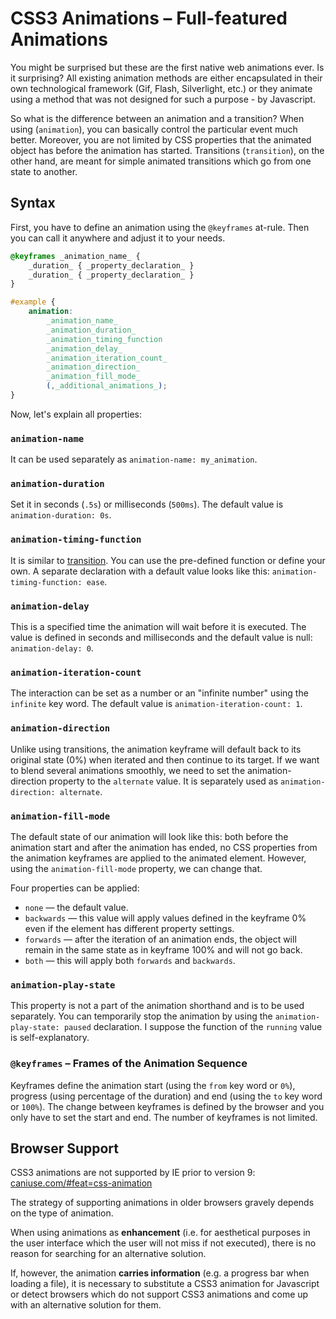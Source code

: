 CSS3 Animations – Full-featured Animations
==========================================

You might be surprised but these are the first native web animations ever. Is it
surprising? All existing animation methods are either encapsulated in their own
technological framework (Gif, Flash, Silverlight, etc.) or they animate using a
method that was not designed for such a purpose - by Javascript.

So what is the difference between an animation and a transition? When using
(`animation`), you can basically control the particular event much better.
Moreover, you are not limited by CSS properties that the animated object has
before the animation has started. Transitions (`transition`), on the other hand,
are meant for simple animated transitions which go from one state to another.

Syntax
------

First, you have to define an animation using the `@keyframes` at-rule. Then you
can call it anywhere and adjust it to your needs.

```css
@keyframes _animation_name_ {
    _duration_ { _property_declaration_ }
    _duration_ { _property_declaration_ }
}

#example {
    animation:
        _animation_name_
        _animation_duration_
        _animation_timing_function
        _animation_delay_
        _animation_iteration_count_
        _animation_direction_
        _animation_fill_mode_
        (,_additional_animations_);
}
```

Now, let's explain all properties:

### `animation-name`

It can be used separately as `animation-name: my_animation`.

### `animation-duration`

Set it in seconds (`.5s`) or milliseconds (`500ms`). The default value is
`animation-duration: 0s`.

### `animation-timing-function`

It is similar to [transition](css3-transitions.md). You can use the
pre-defined function or define your own. A separate declaration with a default
value looks like this: `animation-timing-function: ease`.

### `animation-delay`

This is a specified time the animation will wait before it is executed. The
value is defined in seconds and milliseconds and the default value is null:
`animation-delay: 0`.

### `animation-iteration-count`

The interaction can be set as a number or an "infinite number" using the
`infinite` key word. The default value is `animation-iteration-count: 1`.

### `animation-direction`

Unlike using transitions, the animation keyframe will default back to its
original state (0%) when iterated and then continue to its target. If we want to
blend several animations smoothly, we need to set the animation-direction
property to the `alternate` value. It is separately used as
`animation-direction: alternate`.

### `animation-fill-mode`

The default state of our animation will look like this: both before the
animation start and after the animation has ended, no CSS properties from the
animation keyframes are applied to the animated element. However, using the
`animation-fill-mode` property, we can change that.

Four properties can be applied:

-   `none` — the default value.
-   `backwards` — this value will apply values defined in the keyframe 0% even
    if the element has different property settings.
-   `forwards` — after the iteration of an animation ends, the object will
    remain in the same state as in keyframe 100% and will not go back.
-   `both` — this will apply both `forwards` and `backwards`.

### `animation-play-state`

This property is not a part of the animation shorthand and is to be used
separately. You can temporarily stop the animation by using the
`animation-play-state: paused` declaration. I suppose the function of the
`running` value is self-explanatory.

### `@keyframes` – Frames of the Animation Sequence

Keyframes define the animation start (using the `from` key word or `0%`),
progress (using percentage of the duration) and end (using the `to` key word or
`100%`). The change between keyframes is defined by the browser and you only
have to set the start and end. The number of keyframes is not limited.

Browser Support
---------------

CSS3 animations are not supported by IE prior to version 9:
[caniuse.com/\#feat=css-animation](http://caniuse.com/#feat=css-animation)

The strategy of supporting animations in older browsers gravely depends on the
type of animation.

When using animations as **enhancement** (i.e. for aesthetical purposes in the
user interface which the user will not miss if not executed), there is no reason
for searching for an alternative solution.

If, however, the animation **carries information** (e.g. a progress bar when
loading a file), it is necessary to substitute a CSS3 animation for Javascript
or detect browsers which do not support CSS3 animations and come up with an
alternative solution for them.
